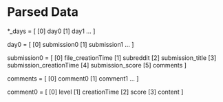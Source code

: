 # Parsed Data

*_days = [
    [0] day0
    [1] day1
    ...
]

day0 = [
    [0] submission0
    [1] submission1
    ...
]

submission0 = [
       [0]  file_creationTime
       [1] subreddit
       [2] submission_title
       [3] submission_creationTime
       [4] submission_score
       [5] comments
]

comments = [
    [0] comment0
    [1] comment1
    ...
]

comment0 = [
    [0] level
    [1] creationTime
    [2] score
    [3] content
]
